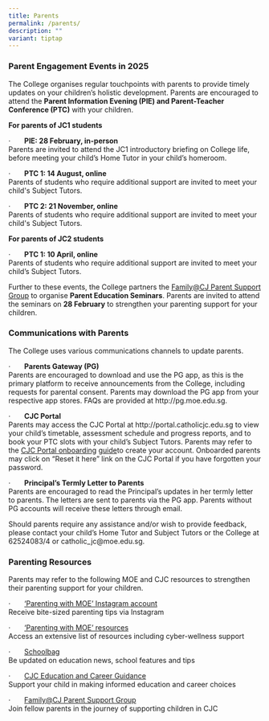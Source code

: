 ```yaml
---
title: Parents
permalink: /parents/
description: ""
variant: tiptap
---
```

<h3><strong>Parent Engagement Events in 2025</strong></h3>
<p>The College organises regular touchpoints with parents to provide timely
updates on your children’s holistic development. Parents are encouraged
to attend the <strong>Parent Information Evening (PIE) and Parent-Teacher Conference (PTC)</strong> with
your children.</p>
<p><strong>For parents of JC1 students</strong>
</p>
<p>·&nbsp;&nbsp;&nbsp;&nbsp;&nbsp;&nbsp; <strong>PIE: 28 February, in-person<br></strong>Parents
are invited to attend the JC1 introductory briefing on College life, before
meeting your child’s Home Tutor in your child’s homeroom.</p>
<p>·&nbsp;&nbsp;&nbsp;&nbsp;&nbsp;&nbsp; <strong>PTC 1: 14 August, online<br></strong>Parents
of students who require additional support are invited to meet your child's
Subject Tutors.</p>
<p>·&nbsp;&nbsp;&nbsp;&nbsp;&nbsp;&nbsp; <strong>PTC 2: 21 November, online<br></strong>Parents
of students who require additional support are invited to meet your child's
Subject Tutors.</p>
<p><strong>For parents of JC2 students</strong>
</p>
<p>·&nbsp;&nbsp;&nbsp;&nbsp;&nbsp;&nbsp; <strong>PTC 1: 10 April, online<br></strong>Parents
of students who require additional support are invited to meet your child’s
Subject Tutors.</p>
<p>Further to these events, the College partners the <a href="https://www.cjc.moe.edu.sg/parents/psg" rel="noopener noreferrer nofollow" target="_blank">Family@CJ Parent Support Group</a> to
organise <strong>Parent Education Seminars</strong>. Parents are invited
to attend the seminars on <strong>28 February</strong> to strengthen your
parenting support for your children.</p>
<h3><strong>Communications with Parents</strong></h3>
<p>The College uses various communications channels to update parents.</p>
<p>·&nbsp;&nbsp;&nbsp;&nbsp;&nbsp;&nbsp; <strong>Parents Gateway (PG)<br></strong>Parents
are encouraged to download and use the PG app, as this is the primary platform
to receive announcements from the College, including requests for parental
consent. Parents may download the PG app from your respective app stores.
FAQs are provided at <a rel="noopener noreferrer nofollow" target="_blank">http://pg.moe.edu.sg</a>.</p>
<p>·&nbsp;&nbsp;&nbsp;&nbsp;&nbsp;&nbsp; <strong>CJC Portal<br></strong>Parents
may access the CJC Portal at <a rel="noopener noreferrer nofollow" target="_blank">http://portal.catholicjc.edu.sg</a> to
view your child’s timetable, assessment schedule and progress reports,
and to book your PTC slots with your child’s Subject Tutors. Parents may
refer to the <a href="https://drive.google.com/file/d/1vSENMBGxH9lQSxYpsQRkZVVJx_tLniI7/view" rel="noopener noreferrer nofollow" target="_blank">CJC Portal onboarding</a>
<a href="https://drive.google.com/file/d/1vSENMBGxH9lQSxYpsQRkZVVJx_tLniI7/view&quot;" rel="noopener noreferrer nofollow" target="_blank">guide</a>to create your account. Onboarded parents may click on “Reset
it here” link on the CJC Portal if you have forgotten your password.</p>
<p>·&nbsp;&nbsp;&nbsp;&nbsp;&nbsp;&nbsp; <strong>Principal’s Termly Letter to Parents<br></strong>Parents
are encouraged to read the Principal’s updates in her termly letter to
parents. The letters are sent to parents via the PG app. Parents without
PG accounts will receive these letters through email.</p>
<p>Should parents require any assistance and/or wish to provide feedback,
please contact your child’s Home Tutor and Subject Tutors or the College
at 62524083/4 or <a rel="noopener noreferrer nofollow" target="_blank">catholic_jc@moe.edu.sg</a>.</p>
<h3><strong>Parenting Resources</strong></h3>
<p>Parents may refer to the following MOE and CJC resources to strengthen
their parenting support for your children.</p>
<p>·&nbsp;&nbsp;&nbsp;&nbsp;&nbsp;&nbsp; <a href="https://www.instagram.com/parentingwith.moesg/" rel="noopener noreferrer nofollow" target="_blank">‘Parenting with MOE’ Instagram account</a><strong><br></strong>Receive
bite-sized parenting tips via Instagram</p>
<p>·&nbsp;&nbsp;&nbsp;&nbsp;&nbsp;&nbsp; <a href="https://linktr.ee/parentingwith.moesg" rel="noopener noreferrer nofollow" target="_blank">‘Parenting with MOE’ resources</a><strong><br></strong>Access
an extensive list of resources including cyber-wellness support</p>
<p>·&nbsp;&nbsp;&nbsp;&nbsp;&nbsp;&nbsp; <a href="https://www.schoolbag.edu.sg/" rel="noopener noreferrer nofollow" target="_blank">Schoolbag</a><strong><br></strong>Be
updated on education news, school features and tips</p>
<p>·&nbsp;&nbsp;&nbsp;&nbsp;&nbsp;&nbsp; <a href="https://www.cjc.moe.edu.sg/education/cce/potential-development" rel="noopener noreferrer nofollow" target="_blank">CJC Education and Career Guidance</a><strong><br></strong>Support
your child in making informed education and career choices
<br>
</p>
<p>·&nbsp;&nbsp;&nbsp;&nbsp;&nbsp;&nbsp; <a href="https://www.cjc.moe.edu.sg/parents/psg" rel="noopener noreferrer nofollow" target="_blank">Family@CJ Parent Support Group</a><strong><br></strong>Join
fellow parents in the journey of supporting children in CJC</p>
<p></p>